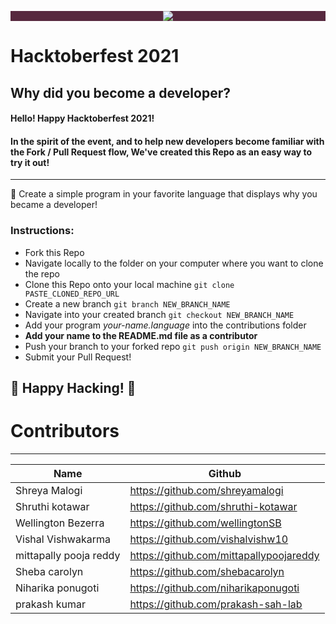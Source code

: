 

<p align="center" style="background-color: #57283e;"><img src="https://github.com/CodeMacrocosm/Devathon/blob/main/images/hacktoberfest21.svg"></p>

# Hacktoberfest 2021
## Why did you become a developer?


#### Hello! Happy Hacktoberfest 2021!
#### In the spirit of the event, and to help new developers become familiar with the Fork / Pull Request flow, We've created this Repo as an easy way to try it out!



--------------
🎉 Create a simple program in your favorite language that displays why you became a developer! 

### Instructions:

- Fork this Repo
- Navigate locally to the folder on your computer where you want to clone the repo
- Clone this Repo onto your local machine `git clone PASTE_CLONED_REPO_URL`
- Create a new branch `git branch NEW_BRANCH_NAME`
- Navigate into your created branch `git checkout NEW_BRANCH_NAME`
- Add your program *your-name.language* into the contributions folder
- **Add your name to the README.md file as a contributor**
- Push your branch to your forked repo `git push origin NEW_BRANCH_NAME`
- Submit your Pull Request!



## 🎃 Happy Hacking! 🎃








# Contributors
----


|     Name     		|             Github                |
|-----------------------|---------------------------------- |
| Shreya Malogi 	|https://github.com/shreyamalogi    |
| Shruthi kotawar	|https://github.com/shruthi-kotawar |
| Wellington Bezerra	|https://github.com/wellingtonSB  |
| Vishal Vishwakarma| https://github.com/vishalvishw10  |
| mittapally pooja reddy | https://github.com/mittapallypoojareddy |                        
| Sheba carolyn   |https://github.com/shebacarolyn    |
| Niharika ponugoti |  https://github.com/niharikaponugoti  |
| prakash kumar   |https://github.com/prakash-sah-lab  |

